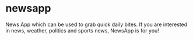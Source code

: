 # newsapp
News App which can be used to grab quick daily bites. If you are interested in news, weather, politics and sports news, NewsApp is for you!

